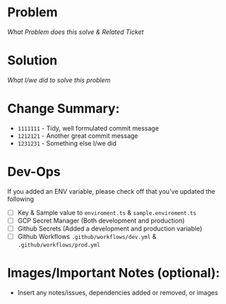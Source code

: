 # Problem

*What Problem does this solve & Related Ticket*

# Solution

*What I/we did to solve this problem*

# Change Summary:

- `1111111` - Tidy, well formulated commit message
- `1212121` - Another great commit message
- `1231231` - Something else I/we did

# Dev-Ops

If you added an ENV variable, please check off that you've updated the following

- [ ] Key & Sample value to `enviroment.ts` & `sample.enviroment.ts`
- [ ] GCP Secret Manager (Both development and production)
- [ ] Github Secrets (Added a development and production variable)
- [ ] Github Workflows `.github/workflows/dev.yml` & `.github/workflows/prod.yml`

# Images/Important Notes (optional):

- Insert any notes/issues, dependencies added or removed, or images
